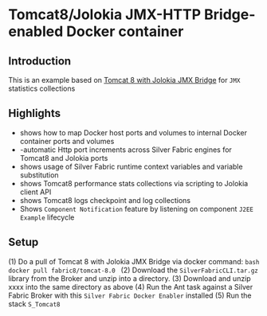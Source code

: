 Tomcat8/Jolokia JMX-HTTP Bridge-enabled Docker container
=========================================================

Introduction
-------------
This is an example based on [Tomcat 8 with Jolokia JMX Bridge](https://registry.hub.docker.com/u/fabric8/tomcat-8.0/)
for `JMX` statistics collections

Highlights
----------
 - shows how to map Docker host ports and volumes to internal Docker container ports and volumes
 - -automatic Http port increments across Silver Fabric engines for Tomcat8 and Jolokia ports
 - shows usage of Silver Fabric runtime context variables and variable substitution
 - shows Tomcat8 performance stats collections via scripting to Jolokia client API
 - shows Tomcat8 logs checkpoint and log collections
 - Shows `Component Notification` feature by listening on component `J2EE Example` lifecycle
 

Setup
------
(1) Do a pull of Tomcat 8 with Jolokia JMX Bridge via docker command:
    ```bash
       docker pull fabric8/tomcat-8.0
    ```
(2) Download the `SilverFabricCLI.tar.gz` library from the Broker and unzip into a directory.
(3) Download and unzip xxxx  into the same directory as above
(4) Run the Ant task against a Silver Fabric Broker with this `Silver Fabric Docker Enabler` installed
(5) Run the stack `S_Tomcat8`

